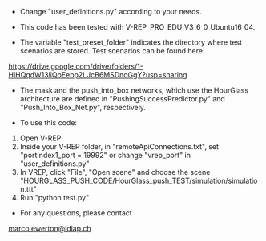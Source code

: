 - Change "user_definitions.py" according to your needs.

- This code has been tested with V-REP_PRO_EDU_V3_6_0_Ubuntu16_04.

- The variable "test_preset_folder" indicates the directory where test scenarios are stored. Test scenarios can be found here:

https://drive.google.com/drive/folders/1-HlHQqdW13liQoEebp2LJcB6MSDnoGgY?usp=sharing

- The mask and the push_into_box networks, which use the HourGlass architecture are defined in "PushingSuccessPredictor.py" and "Push_Into_Box_Net.py", respectively.

- To use this code:

1) Open V-REP
2) Inside your V-REP folder, in "remoteApiConnections.txt", set "portIndex1_port = 19992" or change "vrep_port" in "user_definitions.py"
3) In VREP, click "File", "Open scene" and choose the scene "HOURGLASS_PUSH_CODE/HourGlass_push_TEST/simulation/simulation.ttt"
4) Run "python test.py"

- For any questions, please contact

marco.ewerton@idiap.ch




